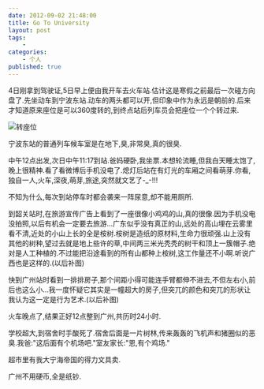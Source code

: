 ```yaml
---
date: 2012-09-02 21:48:00
title: Go To University
layout: post
tags:
    - 
categories:
    - 个人
published: true
---
```


4日刚拿到驾驶证,5日早上便由我开车去火车站.估计这是寒假之前最后一次碰方向盘了.先坐动车到宁波东站.动车的两头都可以开,但印象中作为永远是朝前的.后来才知道原来座位是可以360度转的,到终点站后列车员会把座位一个个转过来.

![转座位](http://ssb90a.bay.livefilestore.com/y1p51m1M2ANxRnype27ywDcmgkt5PqvGJiHlWhEf8OdzHYXlqBl__CAPC6rQppJow9b4ns3eP1IcFpGDNJhR3iBrYZGKGpeoYPk/P20905-170705.jpg)

宁波东站的普通列车候车室是在地下,臭,非常臭,真的很臭.

中午12点出发,次日中午11:17到站.爸妈硬卧,我坐票.本想轮流睡,但我白天睡太饱了,晚上很精神.看了看微博后手机没电了.熄灯后站在有灯光的车厢之间看萌芽.你看,独自一人,火车,深夜,萌芽,旅途,突然就文艺了-_-!!!

不知为什么,每次到站停车时都会袭来一阵尿意,却不能用厕所.

到韶关站时,在旅游宣传广告上看到了一座很像小鸡鸡的山,真的很像.因为手机没电没拍照,以后有机会一定要去旅游...广东似乎没有真正的山,远处的高山埋在云雾里看不清,近处的小山上长的全是桉树.桉树是造纸的原材料,生命力很顽强.山上没有其他的树种,望过去就是地上些许的草,中间两三米光秃秃的树干和顶上一簇帽子.绝对是人工种植的.不过能把沿途看到的所有山都种上桉树,这工作量还不小啊.听说广西也是这样的.(以后补图)

快到广州站时看到一排排房子,那个间距小得可能连手臂都伸不进去,不但左右小,前后也这么小...我一度怀疑它其实是一幢超大的房子,但突兀的颜色和突兀的形状让我认为这一定是行为艺术.(以后补图)

火车晚点了,结果正好12点整到广州,共历时24小时.

学校超大,到宿舍时手酸死了.宿舍后面是一片树林,传来轰轰的飞机声和猪圈似的恶臭.我爸:"这后面有个机场吧."室友家长:"恩,有个鸡场."

超市里有我大宁海帝国的得力文具卖.

广州不用硬币,全是纸钞.